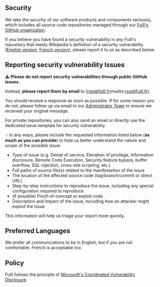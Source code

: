 ## Security

We take the security of our software products and components seriously, which includes all source code repositories managed through our [Fulll's GitHub organization](https://github.com/fulll).

If you believe you have found a security vulnerability in any Fulll's repository that meets Wikipedia's definition of a security vulnerability ([English version](https://en.wikipedia.org/wiki/Vulnerability_(computing)), [French version](https://fr.wikipedia.org/wiki/Vuln%C3%A9rabilit%C3%A9_(informatique))), please report it to us as described below.

## Reporting security vulnerability Issues

:warning: **Please do not report security vulnerabilities through public GitHub issues.**

Instead, **please report them by email** to [rssi@fulll.fr(mailto:rssi@fulll.fr).

You should receive a response as soon as possible. If for some reason you do not, please follow up via email to our  [Administrator Team](mailto:admin@fulll.fr) to ensure we received your original message.

For private repositories, you can also send an email or directly use the dedicated issue template for security vulnerability.

:bulb: In any ways, please include the requested information listed below (**as much as you can provide**) to help us better understand the nature and scope of the possible issue:

  * Type of issue (e.g. Denial of service, Elevation of privilege, Information disclosure, Remote Code Execution, Security feature bypass, buffer overflow, SQL injection, cross-site scripting, etc.)
  * Full paths of source file(s) related to the manifestation of the issue
  * The location of the affected source code (tag/branch/commit or direct URL)
  * Step-by-step instructions to reproduce the issue, including any special configuration required to reproduce
  * (if possible) Proof-of-concept or exploit code
  * Description and Impact of the issue, including how an attacker might exploit the issue

This information will help us triage your report more quickly.

## Preferred Languages

We prefer all communications to be in English, but if you are not comfortable, French is acceptable too.

## Policy

Fulll follows the principle of [Microsoft's Coordinated Vulnerability Disclosure](https://www.microsoft.com/en-us/msrc/cvd).
